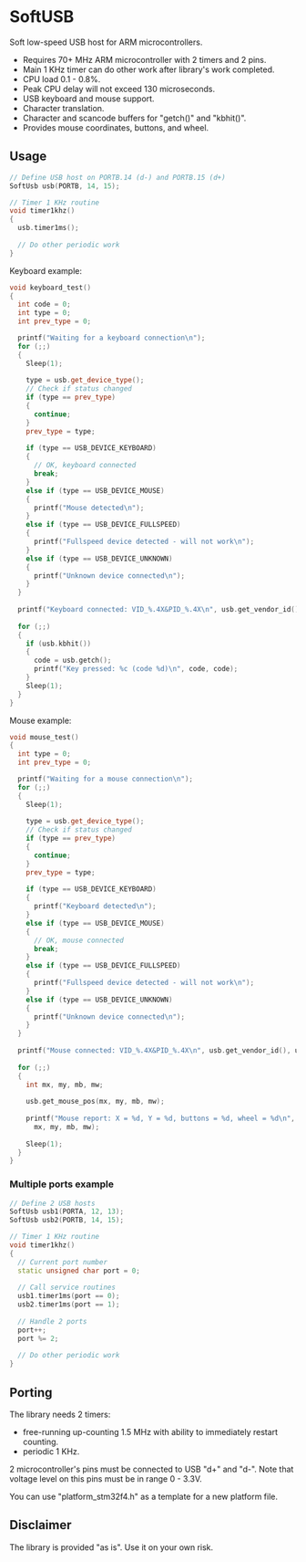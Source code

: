 # SoftUSB
Soft low-speed USB host for ARM microcontrollers.

- Requires 70+ MHz ARM microcontroller with 2 timers and 2 pins.
- Main 1 KHz timer can do other work after library's work completed.
- CPU load 0.1 - 0.8%.
- Peak CPU delay will not exceed 130 microseconds.
- USB keyboard and mouse support.
- Character translation.
- Character and scancode buffers for "getch()" and "kbhit()".
- Provides mouse coordinates, buttons, and wheel.

## Usage
```cpp
// Define USB host on PORTB.14 (d-) and PORTB.15 (d+)
SoftUsb usb(PORTB, 14, 15);

// Timer 1 KHz routine
void timer1khz()
{
  usb.timer1ms();
  
  // Do other periodic work
}
```

Keyboard example:
```cpp
void keyboard_test()
{
  int code = 0;
  int type = 0;
  int prev_type = 0;

  printf("Waiting for a keyboard connection\n");
  for (;;)
  {
    Sleep(1);
    
    type = usb.get_device_type();
    // Check if status changed
    if (type == prev_type)
    {
      continue;
    }
    prev_type = type;
    
    if (type == USB_DEVICE_KEYBOARD)
    {
      // OK, keyboard connected
      break;
    }
    else if (type == USB_DEVICE_MOUSE)
    {
      printf("Mouse detected\n");
    }
    else if (type == USB_DEVICE_FULLSPEED)
    {
      printf("Fullspeed device detected - will not work\n");
    }
    else if (type == USB_DEVICE_UNKNOWN)
    {
      printf("Unknown device connected\n");
    }
  }
  
  printf("Keyboard connected: VID_%.4X&PID_%.4X\n", usb.get_vendor_id(), usb.get_device_id());
  
  for (;;)
  {
    if (usb.kbhit())
    {
      code = usb.getch();
      printf("Key pressed: %c (code %d)\n", code, code);
    }
    Sleep(1);
  }
}
```

Mouse example:
```cpp
void mouse_test()
{
  int type = 0;
  int prev_type = 0;

  printf("Waiting for a mouse connection\n");
  for (;;)
  {
    Sleep(1);
    
    type = usb.get_device_type();
    // Check if status changed
    if (type == prev_type)
    {
      continue;
    }
    prev_type = type;
    
    if (type == USB_DEVICE_KEYBOARD)
    {
      printf("Keyboard detected\n");
    }
    else if (type == USB_DEVICE_MOUSE)
    {
      // OK, mouse connected
      break;
    }
    else if (type == USB_DEVICE_FULLSPEED)
    {
      printf("Fullspeed device detected - will not work\n");
    }
    else if (type == USB_DEVICE_UNKNOWN)
    {
      printf("Unknown device connected\n");
    }
  }
  
  printf("Mouse connected: VID_%.4X&PID_%.4X\n", usb.get_vendor_id(), usb.get_device_id());
  
  for (;;)
  {
    int mx, my, mb, mw;
    
    usb.get_mouse_pos(mx, my, mb, mw);
    
    printf("Mouse report: X = %d, Y = %d, buttons = %d, wheel = %d\n",
      mx, my, mb, mw);
    
    Sleep(1);
  }
}
```

### Multiple ports example
```cpp
// Define 2 USB hosts
SoftUsb usb1(PORTA, 12, 13);
SoftUsb usb2(PORTB, 14, 15);

// Timer 1 KHz routine
void timer1khz()
{
  // Current port number
  static unsigned char port = 0;
  
  // Call service routines
  usb1.timer1ms(port == 0);
  usb2.timer1ms(port == 1);
  
  // Handle 2 ports
  port++;
  port %= 2;
  
  // Do other periodic work
}
```

## Porting
The library needs 2 timers:
- free-running up-counting 1.5 MHz with ability to immediately restart counting.
- periodic 1 KHz.

2 microcontroller's pins must be connected to USB "d+" and "d-".
Note that voltage level on this pins must be in range 0 - 3.3V.

You can use "platform_stm32f4.h" as a template for a new platform file.

## Disclaimer
The library is provided "as is". Use it on your own risk.
